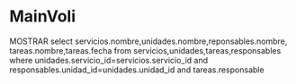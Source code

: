 # MainVoli

MOSTRAR
select servicios.nombre,unidades.nombre,reponsables.nombre,
tareas.nombre,tareas.fecha
from servicios,unidades,tareas,responsables
where
unidades.servicio_id=servicios.servicio_id and
responsables.unidad_id=unidades.unidad_id and tareas.responsable
